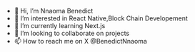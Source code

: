 - 👋 Hi, I’m Nnaoma Benedict
- 👀 I’m interested in React Native,Block Chain Developement
- 🌱 I’m currently learning Next.js
- 💞️ I’m looking to collaborate on projects
- 📫 How to reach me on X @BenedictNnaoma

<!---
Benedictnno/Benedictnno is a ✨ special ✨ repository because its `README.md` (this file) appears on your GitHub profile.
You can click the Preview link to take a look at your changes.
--->
